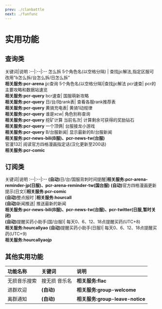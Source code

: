 ```yaml
---
prev: ./clanbattle
next: ./funfunc
---
```

# 实用功能

## 查询类

关键词|说明
:--|:--|:--
怎么拆 5个角色名(以空格分隔)<Badge text="标准" type="tip"/><Badge text="豪华" type="tip"/> |	查找jjc解法,指定区服可改用"b怎么拆/台怎么拆/日怎么拆"<br><b>相关服务:pcr-arena</b>
jjc查询 5个角色名(以空格分隔)<Badge text="轻量" type="tip"/>|查找jjc解法
pcr速查<Badge text="标准" type="tip"/><Badge text="豪华" type="tip"/>|	pcr的主要攻略和数据站速览<br><b>相关服务:pcr-query</b>
bcr速查<Badge text="标准" type="tip"/><Badge text="豪华" type="tip"/>|	国服萌新攻略<br><b>相关服务:pcr-query</b>
日/台/陆rank表<Badge text="标准" type="tip"/><Badge text="豪华" type="tip"/>|	查看各服rank推荐表<br><b>相关服务:pcr-query</b>
黄骑充电表<Badge text="标准" type="tip"/><Badge text="豪华" type="tip"/>|	黄骑1动规律<br><b>相关服务:pcr-query</b>
谁是xcw<Badge text="标准" type="tip"/><Badge text="豪华" type="tip"/>|	角色别称查询<br><b>相关服务:pcr-query</b>
挖矿计算 当前名次<Badge text="标准" type="tip"/><Badge text="豪华" type="tip"/>|	计算剩余可获得的奖励钻石<br><b>相关服务:pcr-query</b>
一个顶俩<Badge text="标准" type="tip"/><Badge text="豪华" type="tip"/>|	台服接龙小游戏<br><b>相关服务:pcr-query</b>
B/台服新闻<Badge text="标准" type="tip"/><Badge text="豪华" type="tip"/>|	显示最新的B/台服新闻<br><b>相关服务:pcr-news-bili(B服)、pcr-news-tw(台服)</b>	
官漫132<Badge text="标准" type="tip"/><Badge text="豪华" type="tip"/>|	阅读官方四格漫画指定话(汉化更新至200话)<br><b>相关服务:pcr-comic</b>

## 订阅类

关键词|说明
:--|:--|:--
<b>(自动)</b>日/台/国服背刺时间提醒<Badge text="标准" type="tip"/><Badge text="豪华" type="tip"/>|<b>相关服务:pcr-arena-reminder-jp(日服)、pcr-arena-reminder-tw(国台服)</b>
<b>(自动)</b>官方四格漫画更新提示(日文)<Badge text="标准" type="tip"/><Badge text="豪华" type="tip"/>|<b>相关服务:pcr-comic</b>	
<b>(自动)</b>整点报时<Badge text="豪华" type="tip"/> |<b>相关服务:hourcall</b>	
<b>(自动)</b>新闻推送<Badge text="标准" type="tip"/><Badge text="豪华" type="tip"/>|	推送最新的新闻<br><b>相关服务:pcr-news-bili(B服)、pcr-news-tw(台服)、pcr-twitter(日服,暂时关闭)</b>	
<b>(自动)</b>提醒买药小助手(国/台服)<Badge text="豪华" type="tip"/>|	每天0、6、12、18点提醒买药(UTC+8)<br><b>相关服务:hourcallyao</b>
<b>(自动)</b>提醒买药小助手(日服)<Badge text="豪华" type="tip"/>|	每天0、6、12、18点提醒买药(UTC+9)<br><b>相关服务:hourcallyaojp</b>

## 其他实用功能<Badge text="标准" type="tip"/><Badge text="豪华" type="tip"/> 

功能名称|关键词|说明
:--|:--|:--
无损音乐搜索|搜无损 音乐名|<b>相关服务:flac</b>
进群欢迎|<b>(自动)</b>|<b>相关服务:group-welcome</b>
离群通知|<b>(自动)</b>|<b>相关服务:group-leave-notice</b>

